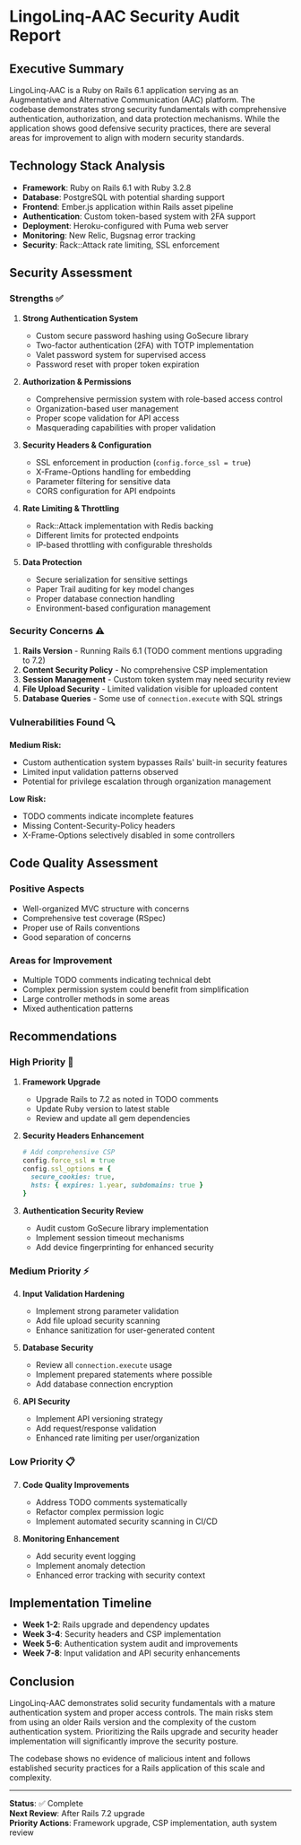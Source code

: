 # LingoLinq-AAC Security Audit Report

## Executive Summary

LingoLinq-AAC is a Ruby on Rails 6.1 application serving as an Augmentative and Alternative Communication (AAC) platform. The codebase demonstrates strong security fundamentals with comprehensive authentication, authorization, and data protection mechanisms. While the application shows good defensive security practices, there are several areas for improvement to align with modern security standards.

## Technology Stack Analysis

- **Framework**: Ruby on Rails 6.1 with Ruby 3.2.8
- **Database**: PostgreSQL with potential sharding support
- **Frontend**: Ember.js application within Rails asset pipeline
- **Authentication**: Custom token-based system with 2FA support
- **Deployment**: Heroku-configured with Puma web server
- **Monitoring**: New Relic, Bugsnag error tracking
- **Security**: Rack::Attack rate limiting, SSL enforcement

## Security Assessment

### Strengths ✅

1. **Strong Authentication System**
   - Custom secure password hashing using GoSecure library
   - Two-factor authentication (2FA) with TOTP implementation
   - Valet password system for supervised access
   - Password reset with proper token expiration

2. **Authorization & Permissions**
   - Comprehensive permission system with role-based access control
   - Organization-based user management
   - Proper scope validation for API access
   - Masquerading capabilities with proper validation

3. **Security Headers & Configuration**
   - SSL enforcement in production (`config.force_ssl = true`)
   - X-Frame-Options handling for embedding
   - Parameter filtering for sensitive data
   - CORS configuration for API endpoints

4. **Rate Limiting & Throttling**
   - Rack::Attack implementation with Redis backing
   - Different limits for protected endpoints
   - IP-based throttling with configurable thresholds

5. **Data Protection**
   - Secure serialization for sensitive settings
   - Paper Trail auditing for key model changes
   - Proper database connection handling
   - Environment-based configuration management

### Security Concerns ⚠️

1. **Rails Version** - Running Rails 6.1 (TODO comment mentions upgrading to 7.2)
2. **Content Security Policy** - No comprehensive CSP implementation
3. **Session Management** - Custom token system may need security review
4. **File Upload Security** - Limited validation visible for uploaded content
5. **Database Queries** - Some use of `connection.execute` with SQL strings

### Vulnerabilities Found 🔍

**Medium Risk:**
- Custom authentication system bypasses Rails' built-in security features
- Limited input validation patterns observed
- Potential for privilege escalation through organization management

**Low Risk:**
- TODO comments indicate incomplete features
- Missing Content-Security-Policy headers
- X-Frame-Options selectively disabled in some controllers

## Code Quality Assessment

### Positive Aspects
- Well-organized MVC structure with concerns
- Comprehensive test coverage (RSpec)
- Proper use of Rails conventions
- Good separation of concerns

### Areas for Improvement
- Multiple TODO comments indicating technical debt
- Complex permission system could benefit from simplification
- Large controller methods in some areas
- Mixed authentication patterns

## Recommendations

### High Priority 🚨

1. **Framework Upgrade**
   - Upgrade Rails to 7.2 as noted in TODO comments
   - Update Ruby version to latest stable
   - Review and update all gem dependencies

2. **Security Headers Enhancement**
   ```ruby
   # Add comprehensive CSP
   config.force_ssl = true
   config.ssl_options = { 
     secure_cookies: true,
     hsts: { expires: 1.year, subdomains: true }
   }
   ```

3. **Authentication Security Review**
   - Audit custom GoSecure library implementation
   - Implement session timeout mechanisms
   - Add device fingerprinting for enhanced security

### Medium Priority ⚡

4. **Input Validation Hardening**
   - Implement strong parameter validation
   - Add file upload security scanning
   - Enhance sanitization for user-generated content

5. **Database Security**
   - Review all `connection.execute` usage
   - Implement prepared statements where possible
   - Add database connection encryption

6. **API Security**
   - Implement API versioning strategy
   - Add request/response validation
   - Enhanced rate limiting per user/organization

### Low Priority 📋

7. **Code Quality Improvements**
   - Address TODO comments systematically
   - Refactor complex permission logic
   - Implement automated security scanning in CI/CD

8. **Monitoring Enhancement**
   - Add security event logging
   - Implement anomaly detection
   - Enhanced error tracking with security context

## Implementation Timeline

- **Week 1-2**: Rails upgrade and dependency updates
- **Week 3-4**: Security headers and CSP implementation  
- **Week 5-6**: Authentication system audit and improvements
- **Week 7-8**: Input validation and API security enhancements

## Conclusion

LingoLinq-AAC demonstrates solid security fundamentals with a mature authentication system and proper access controls. The main risks stem from using an older Rails version and the complexity of the custom authentication system. Prioritizing the Rails upgrade and security header implementation will significantly improve the security posture.

The codebase shows no evidence of malicious intent and follows established security practices for a Rails application of this scale and complexity.

---
**Status**: ✅ Complete  
**Next Review**: After Rails 7.2 upgrade  
**Priority Actions**: Framework upgrade, CSP implementation, auth system review